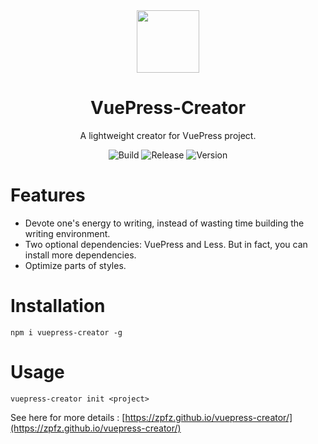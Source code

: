 <div align=center><img src="https://s2.ax1x.com/2020/02/04/1DsmTO.png" height = "100" div align=center /></div>
<h1 align="center">VuePress-Creator</h1>
<div align="center">

A lightweight creator for VuePress project.

![Build](https://img.shields.io/badge/build-passing-brightgreen?style=flat-square) ![Release](https://img.shields.io/badge/release-v1.0.0-blue?style=flat-square) ![Version](https://img.shields.io/badge/license-MIT-brightgreen?style=flat-square)

</div>

# Features
- Devote one's energy to writing, instead of wasting time building the writing environment.
- Two optional dependencies: VuePress and Less. But in fact, you can install more dependencies.
- Optimize parts of styles.

# Installation
```
npm i vuepress-creator -g
```
# Usage
```
vuepress-creator init <project>
```
See here for more details : [https://zpfz.github.io/vuepress-creator/](https://zpfz.github.io/vuepress-creator/)